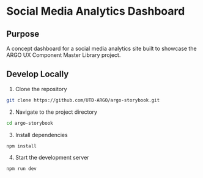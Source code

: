 # Social Media Analytics Dashboard

## Purpose
A concept dashboard for a social media analytics site built to showcase the ARGO UX Component Master Library project.

## Develop Locally
1. Clone the repository
``` bash
git clone https://github.com/UTD-ARGO/argo-storybook.git
```
2. Navigate to the project directory
``` bash
cd argo-storybook
```
3. Install dependencies
``` bash
npm install
```
4. Start the development server
``` bash
npm run dev
```
